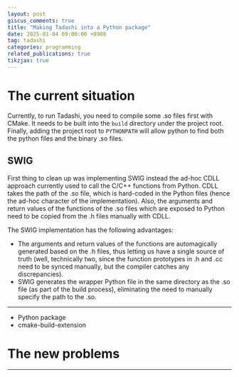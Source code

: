 ```yaml
---
layout: post
giscus_comments: true
title: "Making Tadashi into a Python package"
date: 2025-01-04 09:00:00 +0900
tag: tadashi
categories: programming
related_publications: true
tikzjax: true
---
```



# The current situation

Currently, to run Tadashi, you need to compile some .so files first
with CMake. It needs to be built into the `build` directory under the
project root. Finally, adding the project root to `PYTHONPATH` will
allow python to find both the python files and the binary .so files.

## SWIG

First thing to clean up was implementing SWIG instead the ad-hoc CDLL
approach currently used to call the C/C++ functions from Python. CDLL
takes the path of the .so file, which is hard-coded in the Python
files (hence the ad-hoc character of the implementation). Also, the
arguments and return values of the functions of the .so files which
are exposed to Python need to be copied from the .h files manually
with CDLL.

The SWIG implementation has the following advantages:

- The arguments and return values of the functions are automagically
  generated based on the .h files, thus letting us have a single
  source of truth (well, technically two, since the function
  prototypes in .h and .cc need to be synced manually, but the
  compiler catches any discrepancies).
- SWIG generates the wrapper Python file in the same directory as the
  .so file (as part of the build process), eliminating the need to
  manually specify the path to the .so.

---

- Python package
- cmake-build-extension

# The new problems

---

